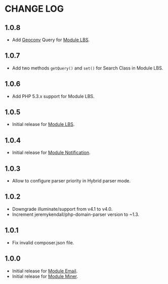 CHANGE LOG
==========

## 1.0.8

* Add [Geoconv](http://developer.baidu.com/map/wiki/index.php?title=webapi/guide/changeposition) Query for [Module LBS](https://github.com/yoozi/LBS).

## 1.0.7

* Add two methods ``getQuery()`` and ``set()`` for Search Class in Module LBS.

## 1.0.6

* Add PHP 5.3.x support for Module LBS.

## 1.0.5

* Initial release for [Module LBS](https://github.com/yoozi/LBS).

## 1.0.4

* Initial release for [Module Notification](https://github.com/yoozi/notification).

## 1.0.3

* Allow to configure parser priority in Hybrid parser mode.

## 1.0.2

* Downgrade illuminate/support from v4.1 to v4.0.
* Increment jeremykendall/php-domain-parser version to ~1.3.

## 1.0.1

* Fix invalid composer.json file.

## 1.0.0

* Initial release for [Module Email](https://github.com/yoozi/email).
* Initial release for [Module Miner](https://github.com/yoozi/miner).
